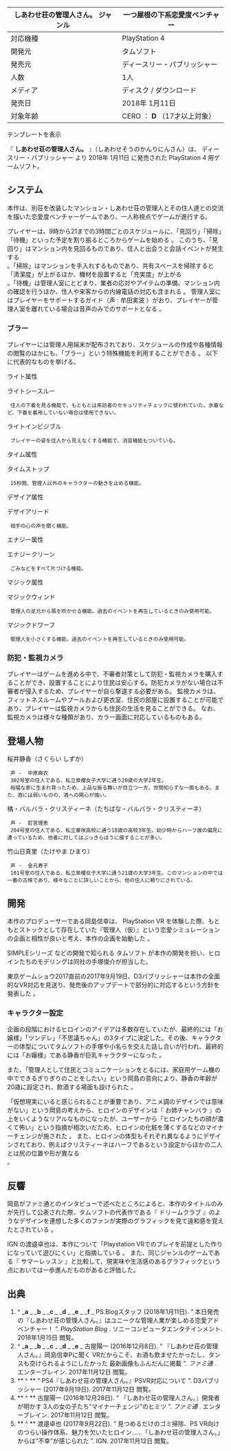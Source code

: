 しあわせ荘の管理人さん。  ジャンル  |  一つ屋根の下系恋愛度ベンチャー   
---|---  
対応機種  |  PlayStation 4   
開発元  |  タムソフト   
発売元  |  ディースリー・パブリッシャー   
人数  |  1人   
メディア  |  ディスク / ダウンロード   
発売日  |  2018年  1月11日   
対象年齢  |  CERO  ：  **D** （17才以上対象）   
テンプレートを表示  
  
『 **しあわせ荘の管理人さん。** 』（しあわせそうのかんりにんさん）は、  ディースリー・パブリッシャー  より  2018年  1月11日
に発売された  PlayStation 4  用ゲームソフト。

##  システム  

本作は、別荘を改装したマンション・しあわせ荘の管理人とその住人達との交流を描いた恋愛度ベンチャーゲームであり、一人称視点でゲームが進行する。

プレイヤーは、9時から21までの3時間ごとのスケジュールに、「見回り」「掃除」「待機」といった予定を割り振るところからゲームを始める    。
このうち、「見回り」はマンション内を見回るものであり、住人と出会うと会話イベントが発生する  
。「掃除」はマンションを手入れするものであり、共有スペースを掃除すると「清潔度」が上がるほか、機材を設置すると「充実度」が上がる  
。「待機」は管理人室にとどまり、業者の応対やアイテムの準備、マンション内の確認を行うほか、住人や来客からの内線電話の対応も含まれる    。
管理人室にはプレイヤーをサポートするガイド（声 :  牟田実波  ）がおり、プレイヤーが管理人室を離れている場合は音声のみでのサポートとなる    。

###  ブラー  

プレイヤーには管理人用端末が配布されており、スケジュールの作成や各種情報の閲覧のほかにも、「ブラー」という特殊機能を利用することができる    。
以下に代表的なものを挙げる。

ライト属性

ライトシースルー

     住人の下着を見る機能で、もともとは来訪者のセキュリティチェックに使われていた。水着など、下着を着用していない場合は使用できない。 
ライトインビジブル

     プレイヤーの姿を住人から見えなくする機能で、消音機能もついている。 

タイム属性

タイムストップ

     15秒間、管理人以外のキャラクターの動きを止める機能。 

デザイア属性

デザイアリード

     相手の心の声を聞く機能。 

エナジー属性

エナジークリーン

     ごみなどをすべて片づける機能。 

マジック属性

マジックウィンド

     管理人の足元から風を吹かせる機能。過去のイベントを再生しているときのみ使用可能。 
マジックドワーフ

     管理人を小さくする機能。過去のイベントを再生しているときのみ使用可能。 

###  防犯・監視カメラ  

プレイヤーはゲームを進める中で、不審者対策として防犯・監視カメラを購入することができ、設置することにより住民は安心する。防犯カメラがない場合は不審者が侵入するため、プレイヤーが自ら撃退する必要がある。
監視カメラは、フィットネスルームやプールおよび更衣室、住民の部屋に設置することが可能であり、プレイヤーは監視カメラからも住民の生活を見ることができる。
なお、監視カメラは様々な種類があり、カラー画面に対応しているものもある。

##  登場人物  

桜井静香（さくらい しずか）

     声 -  中原麻衣 
     302号室の住人である、私立泉櫻女子大学に通う20歳の大学2年生。 
     裕福な家に生まれ育ったため、上品な振る舞いが目立つ一方、世間知らずな一面もある。また、酒には弱いものの、酒への関心が強い。 
橘・バルバラ・クリスティーネ（たちばな・バルバラ・クリスティーネ）

     声 -  釘宮理恵 
     204号室の住人である、私立華咲高校に通う18歳の高校3年生。幼少時からハーフ故の偏見に遭っているため、他者に対してはぶっきらぼうに接することが多い。 
竹山日真里（たけやま ひまり）

     声 -  金元寿子 
     101号室の住人である、私立泉櫻女子大学に通う21歳の大学3年生。このマンションの中では一番の古株であり、様々なことに詳しいことから、他の住人に頼りにされている。 

##  開発  

本作のプロデューサーである岡島信幸は、  PlayStation VR
を体験した際、もともとストックとして存在していた『管理人（仮）』という恋愛シミュレーションの企画と相性が良いと考え、本作の企画を始動した    。

SIMPLEシリーズ  などの開発で知られる  タムソフト  が本作の開発を担い、ヒロインたちのモデリングは同社の手塚俊介が担当した。

東京ゲームショウ2017直前の2017年9月19日、D3パブリッシャーは本作の全面的なVR対応を見送り、発売後のアップデートで部分的に対応するという方針を発表した
  。

###  キャラクター設定  

企画の段階におけるヒロインのアイデアは多数存在していたが、最終的には「お嬢様」「ツンデレ」「不思議ちゃん」の3タイプに決定した。その後、キャラクターの体型についてタムソフトの手塚や小名らを交えた話し合いが行われ、最終的には「お嬢様」である静香が巨乳キャラクターになった
  。

また、「管理人として住民とコミュニケーションをとるには、家庭用ゲーム機の中でできるぎりぎりのことをしたい」という岡島の意向により、静香の年齢が20歳に設定され、飲酒する場面も設けられた
  。

「仮想現実にいると感じられることが重要であり、アニメ調のデザインでは意味がない」という岡島の考えから、ヒロインのデザインは『  お姉チャンバラ
』の上をいくようなリアルなものになったが、ユーザーから「ヒロインたちの顔が濃くて怖い」という指摘が相次いだため、ヒロインの化粧を薄くするなどのマイナーチェンジが施された
  。
また、ヒロインの体型もそれぞれ異なるようにデザインされており、例えばクリスティーネはハーフであるという設定からほかの二人とは尻の位置や形が異なる  
。

##  反響  

岡島がファミ通とのインタビューで述べたところによると、本作のタイトルのみが先行して公表された際、タムソフトの代表作である『  ドリームクラブ
』のようなデザインを連想した多くのファンが実際のグラフィックを見て違和感を覚えたとされている    。

IGN  の渡邉卓也は、本作について「Playstation VRでのプレイを前提とした作りになっていて遊びにくい」と指摘している    。
また、同じジャンルのゲームである『  サマーレッスン  』と比較して、現実味や生活感のあるグラフィックという点においては一歩進んだものがあると評価した。

##  出典  

  1. ^  _**a** _ _**b** _ _**c** _ _**d** _ _**e** _ _**f** _ PS.Blogスタッフ (2018年1月11日). “  本日発売の『しあわせ荘の管理人さん。』はユニークな管理人業が楽しめる恋愛アドベンチャー！  ”. _PlayStation Blog_ . ソニーコンピュータエンタテインメント.  2018年1月15日  閲覧。 
  2. ^  _**a** _ _**b** _ _**c** _ _**d** _ _**e** _ 古屋陽一 (2016年12月8日). “  『しあわせ荘の管理人さん。』岡島信幸Pに聞く VRだからこそ、お酒も飲ませたかったし、タンスも空けられるようにしたかった 最新画像もふんだんに掲載  ”. _ファミ通_ . エンターブレイン.  2017年11月12日  閲覧。 
  3. ** ^  ** “  PS4『しあわせ荘の管理人さん。』PSVR対応について  ”. D3パブリッシャー (2017年9月19日).  2017年11月12日  閲覧。 
  4. ** ^  ** 古屋陽一 (2016年12月28日). “  『しあわせ荘の管理人さん。』開発者が明かす 3人の女の子たち“マイナーチェンジ”のヒミツ  ”. _ファミ通_ . エンターブレイン.  2017年11月12日  閲覧。 
  5. ** ^  ** 渡邉卓也 (2017年9月22日). “  見つめるだけのゴミ掃除、PS VR向けのつらい操作体系、魅力を欠いたヒロイン……「しあわせ荘の管理人さん。」からは“不幸”が感じられた  ”. IGN.  2017年11月12日  閲覧。 

